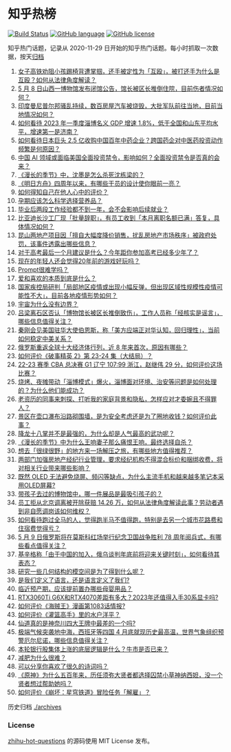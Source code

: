 # 知乎热榜
[![Build Status](https://github.com/ToWeLong/zhihu-hot-questions/workflows/CI/badge.svg)](https://github.com/ToWeLong/zhihu-hot-questions/actions)
[![GitHub language](https://img.shields.io/badge/language-golang-orange.svg)](https://golang.org/)
[![GitHub license](https://img.shields.io/github/license/ToWeLong/zhihu-hot-questions)](https://github.com/ToWeLong/zhihu-hot-questions/blob/main/LICENSE)

知乎热门话题，记录从 2020-11-29 日开始的知乎热门话题。每小时抓取一次数据，按天[归档](./archives)

<!-- BEGIN -->

1. [女子高铁劝阻小孩踢椅背遭掌掴，还手被定性为「互殴」，被打还手为什么是互殴？如何从法律角度解读？](https://www.zhihu.com/question/599681580)
1. [5 月 8 日山西一博物馆发布闭馆公告，馆长被区长推倒住院，目前伤者情况如何？](https://www.zhihu.com/question/599770704)
1. [印度曼尼普尔邦骚乱持续，数百房屋汽车被烧毁，大批军队前往当地，目前当地情况如何？](https://www.zhihu.com/question/599298359)
1. [如何看待 2023 年一季度淄博名义 GDP 增速 1.8%，低于全国和山东平均水平，增速第一是济南？](https://www.zhihu.com/question/599603532)
1. [如何看待日本巨头 2.5 亿收购中国百年中药企业？跨国药企对中医药投资动作频繁是何原因？](https://www.zhihu.com/question/599558960)
1. [中国 AI 领域或面临美国全面投资禁令，影响如何？全面投资禁令是否真的会来？](https://www.zhihu.com/question/599736530)
1. [《漫长的季节》中，沈墨是怎么杀死沈栋梁的？](https://www.zhihu.com/question/599368853)
1. [《明日方舟》四周年以来，有哪些干员的设计使你眼前一亮？](https://www.zhihu.com/question/599387184)
1. [如何得知自己在他人心中的评价？](https://www.zhihu.com/question/56219391)
1. [孕期应该怎么科学选择营养品？](https://www.zhihu.com/question/597257543)
1. [毕业后两段工作经验都不到一年，会不会影响后续就业？](https://www.zhihu.com/question/587070277)
1. [比亚迪长沙工厂现「批量辞职」，有员工收到「本月离职名额已满」答复，具体情况如何？](https://www.zhihu.com/question/599719207)
1. [昆山两地产项目因「擅自大幅度降价销售，扰乱房地产市场秩序」被政府处罚，该事件透露出哪些信息？](https://www.zhihu.com/question/599712974)
1. [对于高考最后一个月建议是什么？今年距你参加高考已经多少年了？](https://www.zhihu.com/question/599566101)
1. [现在的年轻人还会觉得20年前的游戏好玩吗？](https://www.zhihu.com/question/599163705)
1. [Prompt很难学吗？](https://www.zhihu.com/question/594983529)
1. [爱和喜欢的本质到底是什么？](https://www.zhihu.com/question/592736815)
1. [国家疾控局研判「局部地区疫情或出现小幅反弹，但出现区域性规模性疫情可能性不大」，目前各地疫情形势如何？](https://www.zhihu.com/question/599735569)
1. [宇宙为什么没有边界？](https://www.zhihu.com/question/588389813)
1. [吕梁离石区否认「博物馆长被区长推倒致伤」，工作人员称「经核实是谣言」，哪些信息值得关注？](https://www.zhihu.com/question/599765592)
1. [秦刚会见美国驻华大使伯恩斯，称「美方应端正对华认知，回归理性」，当前如何稳定中美关系？](https://www.zhihu.com/question/599723428)
1. [俄罗斯重返全球十大经济体行列，近 8 年来首次，原因有哪些？](https://www.zhihu.com/question/599713393)
1. [如何评价《破事精英 2》第 23-24 集（大结局）？](https://www.zhihu.com/question/599798307)
1. [22-23 赛季 CBA 总决赛 G1 辽宁 107:99 浙江，赵继伟 29 分，如何评价这场比赛？](https://www.zhihu.com/question/599801318)
1. [烧烤、夜摊带动「淄博模式」爆火，淄博面对环境、治安等问题是如何处理的？为什么他们能成功？](https://www.zhihu.com/question/599412504)
1. [老资历的同事来刺探、打听我的家庭背景和隐私，怎样应对才委婉且不得罪人？](https://www.zhihu.com/question/592341655)
1. [景区在壶口瀑布沿路砌围墙，是为安全考虑还是为了圈地收钱？如何评价此事？](https://www.zhihu.com/question/599384937)
1. [降龙十八掌并不是最强的，为什么却是人气最高的武功呢？](https://www.zhihu.com/question/498544840)
1. [《漫长的季节》中为什么王响妻子那么痛恨王响，最终选择自杀？](https://www.zhihu.com/question/598972109)
1. [想去「很绿很野」的地方来一场解压之旅，有哪些地方值得推荐？](https://www.zhihu.com/question/599400298)
1. [两部门加强房地产经纪行业管理，要求经纪机构不得混合标价和捆绑收费，将对相关行业带来哪些影响？](https://www.zhihu.com/question/599748496)
1. [既然 OLED 无法避免烧屏、频闪等缺点，为什么主流手机和越来越多笔记本采用OLED屏幕?](https://www.zhihu.com/question/599168118)
1. [带孩子去过的博物馆中，哪一件展品是最吸引孩子的？](https://www.zhihu.com/question/597452464)
1. [员工拒从北京调离被开除获赔 14.26 万，如何从法律角度解读此事？劳动者遇到非自愿调岗该如何维权？](https://www.zhihu.com/question/599742840)
1. [如何看待跑过全马的人，觉得跑半马不值得跑，特别是去另一个城市花路费和住宿费觉得亏？](https://www.zhihu.com/question/598564825)
1. [5 月 9 日俄罗斯将在莫斯科红场举行纪念卫国战争胜利 78 周年阅兵式，有哪些看点值得关注？](https://www.zhihu.com/question/599725798)
1. [基辛格称「由于中国的加入，俄乌谈判年底前将迎来关键时刻」，如何看待其表态？](https://www.zhihu.com/question/599727236)
1. [研究一些几何结构的模空间是为了得到什么呢？](https://www.zhihu.com/question/595155491)
1. [是我们定义了语言，还是语言定义了我们?](https://www.zhihu.com/question/596555496)
1. [临近预产期，应该提前置办哪些母婴用品？](https://www.zhihu.com/question/544629019)
1. [RTX3060Ti G6X和RTX4070差距有多大？2023年还值得入手30系显卡吗?](https://www.zhihu.com/question/598146438)
1. [如何评价《海贼王》漫画第1083话情报?](https://www.zhihu.com/question/599331663)
1. [如何评价《灌篮高手》里的水户洋平？](https://www.zhihu.com/question/35810900)
1. [仙道真的是神奈川四大王牌中最差的一个吗?](https://www.zhihu.com/question/329892934)
1. [极端气候突袭地中海，西班牙等四国 4 月底就现历史最高温，世界气象组织预警厄尔尼诺，哪些信息值得关注？](https://www.zhihu.com/question/599734883)
1. [本轮银行股集体上涨的底层逻辑是什么？牛市是否已来？](https://www.zhihu.com/question/599603455)
1. [减肥为什么很难？](https://www.zhihu.com/question/589765284)
1. [可以分享你喜欢了很久的诗词吗？](https://www.zhihu.com/question/598868135)
1. [《原神》为什么五百年来，历任须弥大贤者都选择囚禁小草神纳西妲，没一个贤者想过帮助她吗？](https://www.zhihu.com/question/599379610)
1. [如何评价《崩坏：星穹铁道》冒险任务「解雇」？](https://www.zhihu.com/question/598717623)

<!-- END -->

历史归档 [./archives](./archives)


### License
[zhihu-hot-questions](https://github.com/towelong/zhihu-hot-questions) 的源码使用 MIT License 发布。